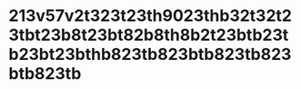 # 213v57v2t323t23th9023thb32t32t23tbt23b8t23bt82b8th8b2t23btb23tb23bt23bthb823tb823btb823tb823btb823tb